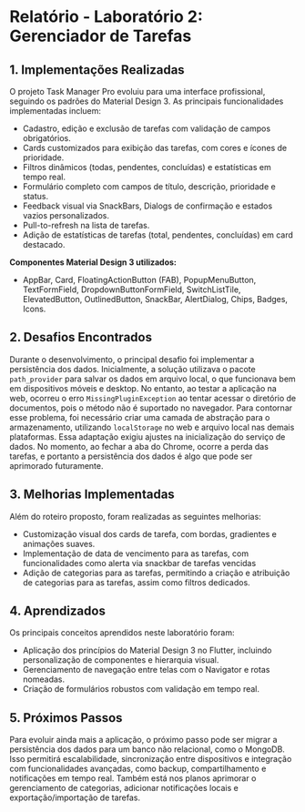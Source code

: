# Relatório - Laboratório 2: Gerenciador de Tarefas

## 1. Implementações Realizadas
O projeto Task Manager Pro evoluiu para uma interface profissional, seguindo os padrões do Material Design 3. As principais funcionalidades implementadas incluem:
- Cadastro, edição e exclusão de tarefas com validação de campos obrigatórios.
- Cards customizados para exibição das tarefas, com cores e ícones de prioridade.
- Filtros dinâmicos (todas, pendentes, concluídas) e estatísticas em tempo real.
- Formulário completo com campos de título, descrição, prioridade e status.
- Feedback visual via SnackBars, Dialogs de confirmação e estados vazios personalizados.
- Pull-to-refresh na lista de tarefas.
- Adição de estatísticas de tarefas (total, pendentes, concluídas) em card destacado.

**Componentes Material Design 3 utilizados:**
- AppBar, Card, FloatingActionButton (FAB), PopupMenuButton, TextFormField, DropdownButtonFormField, SwitchListTile, ElevatedButton, OutlinedButton, SnackBar, AlertDialog, Chips, Badges, Icons.

## 2. Desafios Encontrados
Durante o desenvolvimento, o principal desafio foi implementar a persistência dos dados. Inicialmente, a solução utilizava o pacote `path_provider` para salvar os dados em arquivo local, o que funcionava bem em dispositivos móveis e desktop. No entanto, ao testar a aplicação na web, ocorreu o erro `MissingPluginException` ao tentar acessar o diretório de documentos, pois o método não é suportado no navegador. Para contornar esse problema, foi necessário criar uma camada de abstração para o armazenamento, utilizando `localStorage` no web e arquivo local nas demais plataformas. Essa adaptação exigiu ajustes na inicialização do serviço de dados. No momento, ao fechar a aba do Chrome, ocorre a perda das tarefas, e portanto a persistência dos dados é algo que pode ser aprimorado futuramente.

## 3. Melhorias Implementadas
Além do roteiro proposto, foram realizadas as seguintes melhorias:
- Customização visual dos cards de tarefa, com bordas, gradientes e animações suaves.
- Implementação de data de vencimento para as tarefas, com funcionalidades como alerta via snackbar de tarefas vencidas
- Adição de categorias para as tarefas, permitindo a criação e atribuição de categorias para as tarefas, assim como filtros dedicados.


## 4. Aprendizados
Os principais conceitos aprendidos neste laboratório foram:
- Aplicação dos princípios do Material Design 3 no Flutter, incluindo personalização de componentes e hierarquia visual.
- Gerenciamento de navegação entre telas com o Navigator e rotas nomeadas.
- Criação de formulários robustos com validação em tempo real.


## 5. Próximos Passos
Para evoluir ainda mais a aplicação, o próximo passo pode ser migrar a persistência dos dados para um banco não relacional, como o MongoDB. Isso permitirá escalabilidade, sincronização entre dispositivos e integração com funcionalidades avançadas, como backup, compartilhamento e notificações em tempo real. Também está nos planos aprimorar o gerenciamento de categorias, adicionar notificações locais e exportação/importação de tarefas.
